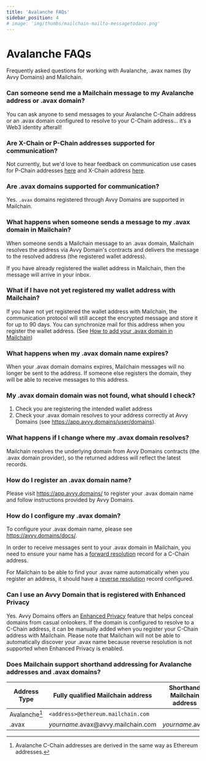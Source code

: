 ```yaml
---
title: 'Avalanche FAQs'
sidebar_position: 4
# image: 'img/thumbs/mailchain-mailto-messagetodaos.png'
---
```


# Avalanche FAQs

Frequently asked questions for working with Avalanche, .avax names (by Avvy Domains) and Mailchain.

### Can someone send me a Mailchain message to my Avalanche address or .avax domain?

You can ask anyone to send messages to your Avalanche C-Chain address or an .avax domain configured to resolve to your C-Chain address… it’s a Web3 identity afterall!

### Are X-Chain or P-Chain addresses supported for communication?

Not currently, but we'd love to hear feedback on communication use cases for P-Chain addresses [here](https://feedback.mailchain.com/b/feature-requests/add-support-for-avalanche-p-chain-addresses) and X-Chain address [here](https://feedback.mailchain.com/b/feature-requests/add-support-for-avalanche-x-chain).

### Are .avax domains supported for communication?

Yes. `.avax` domains registered through Avvy Domains are supported in Mailchain.

### What happens when someone sends a message to my .avax domain in Mailchain?

When someone sends a Mailchain message to an .avax domain, Mailchain resolves the address via Avvy Domain's contracts and delivers the message to the resolved address (the registered wallet address).

If you have already registered the wallet address in Mailchain, then the message will arrive in your inbox.

### What if I have not yet registered my wallet address with Mailchain?

If you have not yet registered the wallet address with Mailchain, the communication protocol will still accept the encrypted message and store it for up to 90 days. You can synchronize mail for this address when you register the wallet address. (See [How to add your .avax domain in Mailchain](/user/guides/wallets-and-identities/avalanche/avalanche-getting-started/#how-to-add-your-avax-name-to-mailchain))

### What happens when my .avax domain name expires?

When your .avax domain domains expires, Mailchain messages will no longer be sent to the address. If someone else registers the domain, they will be able to receive messages to this address.

### My .avax domain domain was not found, what should I check?

1. Check you are registering the intended wallet address
2. Check your .avax domain resolves to your address correctly at Avvy Domains (see <a href="https://app.avvy.domains/user/domains" target="_blank">https://app.avvy.domains/user/domains</a>).

### What happens if I change where my .avax domain resolves?

Mailchain resolves the underlying domain from Avvy Domains contracts (the .avax domain provider), so the returned address will reflect the latest records.

### How do I register an .avax domain name?

Please visit https://app.avvy.domains/ to register your .avax domain name and follow instructions provided by Avvy Domains.

### How do I configure my .avax domain?

To configure your .avax domain name, please see <a href="https://avvy.domains/docs/" target="_blank">https://avvy.domains/docs/</a>.

In order to receive messages sent to your .avax domain in Mailchain, you need to ensure your name has a [forward resolution](https://avvy.domains/docs/forward-resolution/) record for a C-Chain address.

For Mailchain to be able to find your .avax name automatically when you register an address, it should have a [reverse resolution](https://avvy.domains/docs/reverse-resolution/) record configured.

### Can I use an Avvy Domain that is registered with Enhanced Privacy

Yes. Avvy Domains offers an [Enhanced Privacy](https://avvy.domains/docs/privacy-features-registrations/) feature that helps conceal domains from casual onlookers. If the domain is configured to resolve to a C-Chain address, it can be manually added when you register your C-Chain address with Mailchain. Please note that Mailchain will not be able to automatically discover your .avax name because reverse resolution is not supported when Enhanced Privacy is enabled.

### Does Mailchain support shorthand addressing for Avalanche addresses and .avax domains?

| Address Type  | Fully qualified Mailchain address               | Shorthand Mailchain address | Name service address              |
| ------------- | ----------------------------------------------- | --------------------------- | --------------------------------- |
| Avalanche[^1] | `<address>@ethereum.mailchain.com`              |                             | `<address>@ethereum`              |
| .avax         | _yourname_.avax<span>@</span>avvy.mailchain.com | _yourname_.avax             | _yourname_.avax<span>@</span>avvy |

[^1]: Avalanche C-Chain addresses are derived in the same way as Ethereum addresses.
